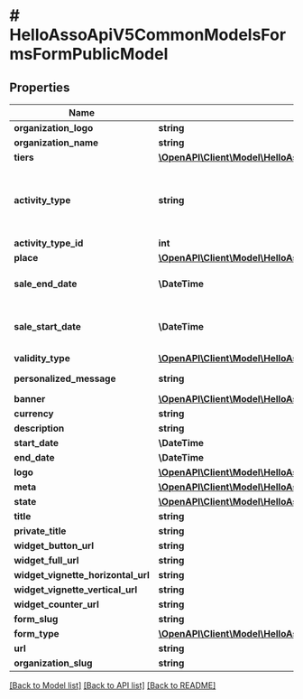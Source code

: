 # # HelloAssoApiV5CommonModelsFormsFormPublicModel

## Properties

Name | Type | Description | Notes
------------ | ------------- | ------------- | -------------
**organization_logo** | **string** | Organization Logo | [optional]
**organization_name** | **string** | Organization Name | [optional]
**tiers** | [**\OpenAPI\Client\Model\HelloAssoApiV5CommonModelsFormsTierPublicModel[]**](HelloAssoApiV5CommonModelsFormsTierPublicModel.md) | Tiers | [optional]
**activity_type** | **string** | Activity type of the event eg. \&quot;Atelier(s) / Stage(s)\&quot; matching one of the provided type values &lt;a href&#x3D;\&quot;index#!/Values/Values_Get\&quot;&gt; provided here&lt;/a&gt; or a custom value is allowed. | [optional]
**activity_type_id** | **int** | Activity type identifier | [optional]
**place** | [**\OpenAPI\Client\Model\HelloAssoApiV5CommonModelsCommonPlaceModel**](HelloAssoApiV5CommonModelsCommonPlaceModel.md) |  | [optional]
**sale_end_date** | **\DateTime** | The datetime (Inclusive) at which the sales end.  If null the orders will be available until the end of the campaign. | [optional]
**sale_start_date** | **\DateTime** | The datetime (Inclusive) at which the users can start placing orders.  If null the orders will be available as soon as the campaign is published. | [optional]
**validity_type** | [**\OpenAPI\Client\Model\HelloAssoApiV5CommonModelsEnumsMembershipValidityType**](HelloAssoApiV5CommonModelsEnumsMembershipValidityType.md) |  | [optional]
**personalized_message** | **string** | A message customized by the organization administrator. | [optional]
**banner** | [**\OpenAPI\Client\Model\HelloAssoApiV5CommonModelsCommonDocumentModel**](HelloAssoApiV5CommonModelsCommonDocumentModel.md) |  | [optional]
**currency** | **string** | Currency | [optional]
**description** | **string** | Short description (one line) | [optional]
**start_date** | **\DateTime** | The datetime of the activity start | [optional]
**end_date** | **\DateTime** | The datetime of the activity end | [optional]
**logo** | [**\OpenAPI\Client\Model\HelloAssoApiV5CommonModelsCommonDocumentModel**](HelloAssoApiV5CommonModelsCommonDocumentModel.md) |  | [optional]
**meta** | [**\OpenAPI\Client\Model\HelloAssoApiV5CommonModelsCommonMetaModel**](HelloAssoApiV5CommonModelsCommonMetaModel.md) |  | [optional]
**state** | [**\OpenAPI\Client\Model\HelloAssoApiV5CommonModelsEnumsFormState**](HelloAssoApiV5CommonModelsEnumsFormState.md) |  | [optional]
**title** | **string** | Title | [optional]
**private_title** | **string** | Private Title | [optional]
**widget_button_url** | **string** | Url of the widget button | [optional]
**widget_full_url** | **string** | Url of the form widget | [optional]
**widget_vignette_horizontal_url** | **string** | Url of the horizontal vignette widget | [optional]
**widget_vignette_vertical_url** | **string** | Url of the vertical vignette widget | [optional]
**widget_counter_url** | **string** | Url of the counter widget | [optional]
**form_slug** | **string** | The form slug | [optional]
**form_type** | [**\OpenAPI\Client\Model\HelloAssoApiV5CommonModelsEnumsFormType**](HelloAssoApiV5CommonModelsEnumsFormType.md) |  | [optional]
**url** | **string** | The form url | [optional]
**organization_slug** | **string** | The organization slug | [optional]

[[Back to Model list]](../../README.md#models) [[Back to API list]](../../README.md#endpoints) [[Back to README]](../../README.md)
